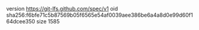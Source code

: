 version https://git-lfs.github.com/spec/v1
oid sha256:f6bfe71c5b87569b05f6565e54af0039aee386be6a4a8d0e99d60f164dcee350
size 1585
